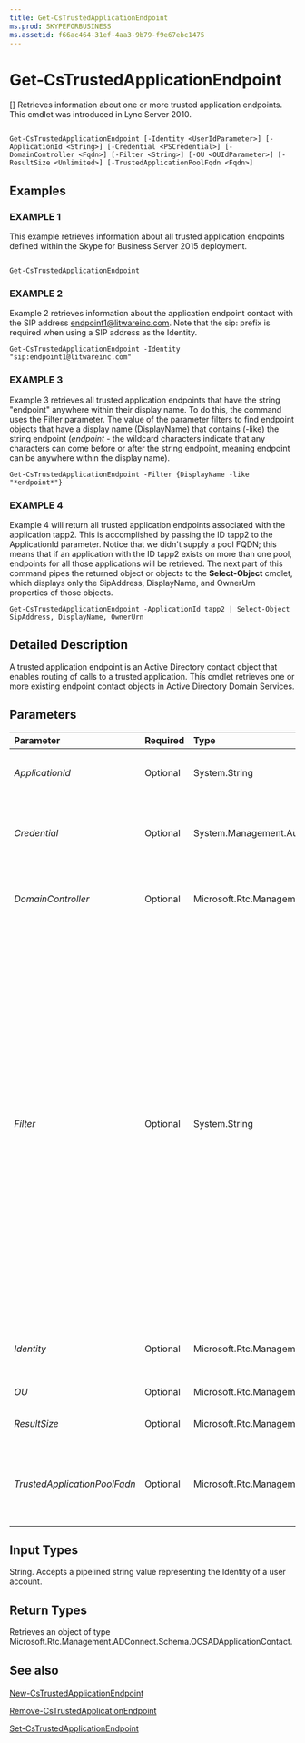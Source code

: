 ```yaml
---
title: Get-CsTrustedApplicationEndpoint
ms.prod: SKYPEFORBUSINESS
ms.assetid: f66ac464-31ef-4aa3-9b79-f9e67ebc1475
---
```



# Get-CsTrustedApplicationEndpoint
[]
Retrieves information about one or more trusted application endpoints. This cmdlet was introduced in Lync Server 2010.
  
    
    


```

Get-CsTrustedApplicationEndpoint [-Identity <UserIdParameter>] [-ApplicationId <String>] [-Credential <PSCredential>] [-DomainController <Fqdn>] [-Filter <String>] [-OU <OUIdParameter>] [-ResultSize <Unlimited>] [-TrustedApplicationPoolFqdn <Fqdn>]

```


## Examples


  
    
    

### EXAMPLE 1

This example retrieves information about all trusted application endpoints defined within the Skype for Business Server 2015 deployment.
  
    
    

```

Get-CsTrustedApplicationEndpoint
```


### EXAMPLE 2

Example 2 retrieves information about the application endpoint contact with the SIP address endpoint1@litwareinc.com. Note that the sip: prefix is required when using a SIP address as the Identity.
  
    
    

```
Get-CsTrustedApplicationEndpoint -Identity "sip:endpoint1@litwareinc.com"
```


### EXAMPLE 3

Example 3 retrieves all trusted application endpoints that have the string "endpoint" anywhere within their display name. To do this, the command uses the Filter parameter. The value of the parameter filters to find endpoint objects that have a display name (DisplayName) that contains (-like) the string endpoint (*endpoint* - the wildcard characters indicate that any characters can come before or after the string endpoint, meaning endpoint can be anywhere within the display name).
  
    
    

```
Get-CsTrustedApplicationEndpoint -Filter {DisplayName -like "*endpoint*"}
```


### EXAMPLE 4

Example 4 will return all trusted application endpoints associated with the application tapp2. This is accomplished by passing the ID tapp2 to the ApplicationId parameter. Notice that we didn't supply a pool FQDN; this means that if an application with the ID tapp2 exists on more than one pool, endpoints for all those applications will be retrieved. The next part of this command pipes the returned object or objects to the **Select-Object** cmdlet, which displays only the SipAddress, DisplayName, and OwnerUrn properties of those objects.
  
    
    

```
Get-CsTrustedApplicationEndpoint -ApplicationId tapp2 | Select-Object SipAddress, DisplayName, OwnerUrn
```


## Detailed Description

A trusted application endpoint is an Active Directory contact object that enables routing of calls to a trusted application. This cmdlet retrieves one or more existing endpoint contact objects in Active Directory Domain Services.
  
    
    

## Parameters



|**Parameter**|**Required**|**Type**|**Description**|
|:-----|:-----|:-----|:-----|
| _ApplicationId_ <br/> |Optional  <br/> |System.String  <br/> |The application ID of the trusted application for the endpoint you want to retrieve.  <br/> |
| _Credential_ <br/> |Optional  <br/> |System.Management.Automation.PSCredential  <br/> |Alternate credentials to be used to retrieve the endpoint. You can retrieve a PSCredential object by calling the **Get-Credential** cmdlet. <br/> |
| _DomainController_ <br/> |Optional  <br/> |Microsoft.Rtc.Management.Deploy.Fqdn  <br/> |Allows you to specify a domain controller. If no domain controller is specified, the first available will be used.  <br/> |
| _Filter_ <br/> |Optional  <br/> |System.String  <br/> |Enables you to limit the returned data by filtering on specific attributes for Skype for Business Server 2015. For example, you can limit returned data to contacts whose display names or SIP addresses match a certain wildcard pattern.  <br/> The Filter parameter uses the same Windows PowerShell filtering syntax that is used by the **Where-Object** cmdlet. For example, a filter that returns only contacts that have been enabled for Enterprise Voice would look like this: {EnterpriseVoiceEnabled -eq $True}, with EnterpriseVoiceEnabled representing the Active Directory attribute, -eq representing the comparison operator (equal to), and $True (a built-in Windows PowerShell variable) representing the filter value. <br/> |
| _Identity_ <br/> |Optional  <br/> |Microsoft.Rtc.Management.AD.UserIdParameter  <br/> |The Identity (distinguished name), SIP address, or display name of the application endpoint to be modified.  <br/> |
| _OU_ <br/> |Optional  <br/> |Microsoft.Rtc.Management.AD.OUIdParameter  <br/> |The OU in which the endpoint resides.  <br/> |
| _ResultSize_ <br/> |Optional  <br/> |Microsoft.Rtc.Management.ADConnect.Core.Unlimited  <br/> |The maximum number of endpoint records to retrieve.  <br/> |
| _TrustedApplicationPoolFqdn_ <br/> |Optional  <br/> |Microsoft.Rtc.Management.Deploy.Fqdn  <br/> |The fully qualified domain name (FQDN) of the trusted application pool associated with the application for the endpoint you want to retrieve.  <br/> |
   

## Input Types

String. Accepts a pipelined string value representing the Identity of a user account.
  
    
    

## Return Types

Retrieves an object of type Microsoft.Rtc.Management.ADConnect.Schema.OCSADApplicationContact.
  
    
    

## See also


#### 


  
    
    
 [New-CsTrustedApplicationEndpoint](new-cstrustedapplicationendpoint.md)
  
    
    
 [Remove-CsTrustedApplicationEndpoint](remove-cstrustedapplicationendpoint.md)
  
    
    
 [Set-CsTrustedApplicationEndpoint](set-cstrustedapplicationendpoint.md)
